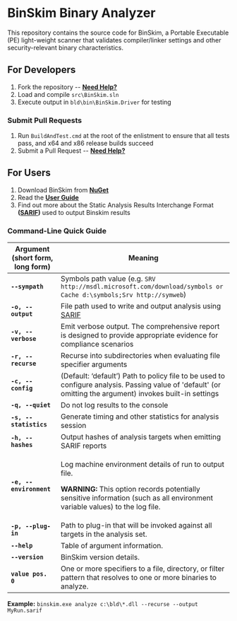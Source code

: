 # BinSkim Binary Analyzer

This repository contains the source code for BinSkim, a Portable Executable (PE) light-weight scanner that validates compiler/linker settings and other security-relevant binary characteristics.

## For Developers

1. Fork the repository -- **[Need Help?](https://help.github.com/articles/fork-a-repo/)**
2. Load and compile `src\BinSkim.sln`
3. Execute output in `bld\bin\BinSkim.Driver` for testing

### Submit Pull Requests

1. Run `BuildAndTest.cmd` at the root of the enlistment to ensure that all tests pass, and x64 and x86 release builds succeed
2. Submit a Pull Request -- **[Need Help?](https://help.github.com/articles/about-pull-requests/)**

## For Users

1. Download BinSkim from **[NuGet](https://www.nuget.org/packages/Microsoft.CodeAnalysis.BinSkim/)**
2. Read the **[User Guide](./docs/UserGuide.md)**
3. Find out more about the Static Analysis Results Interchange Format **([SARIF](https://github.com/sarif-standard/sarif-spec/))** used to output Binskim results

### Command-Line Quick Guide

| Argument (short form, long form) | Meaning |
| -------------------------------- | ------- |
| **`--sympath`** | Symbols path value (e.g. `SRV http://msdl.microsoft.com/download/symbols or Cache d:\symbols;Srv http://symweb`) |
| **`-o, --output`** | File path used to write and output analysis using [SARIF](https://github.com/Microsoft/sarif-sdk) |
| **`-v, --verbose`** | Emit verbose output. The comprehensive report is designed to provide appropriate evidence for compliance scenarios |
| **`-r, --recurse`** | Recurse into subdirectories when evaluating file specifier arguments |
| **`-c, --config`** | (Default: ‘default’) Path to policy file to be used to configure analysis. Passing value of 'default' (or omitting the argument) invokes built-in settings |
| **`-q, --quiet`** | Do not log results to the console |
| **`-s, --statistics`** | Generate timing and other statistics for analysis session |
| **`-h, --hashes`** | Output hashes of analysis targets when emitting SARIF reports |
| **`-e, --environment`** | <p>Log machine environment details of run to output file.</p><p>**WARNING:** This option records potentially sensitive information (such as all environment variable values) to the log file.</p> |
| **`-p, --plug-in`** | Path to plug-in that will be invoked against all targets in the analysis set. |
| **`--help`** | Table of argument information. |
| **`--version`** | BinSkim version details. |
| **`value pos. 0`** | One or more specifiers to a file, directory, or filter pattern that resolves to one or more binaries to analyze. |

**Example:** `binskim.exe analyze c:\bld\*.dll --recurse --output MyRun.sarif`